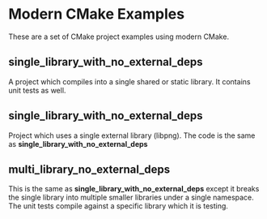 # Modern CMake Examples

These are a set of CMake project examples using modern CMake.

## single_library_with_no_external_deps
A project which compiles into a single
shared or static library. It contains unit tests as well.

## single_library_with_no_external_deps

Project which uses a single external library (libpng). The code is the same as
**single_library_with_no_external_deps**

## multi_library_no_external_deps

This is the same as **single_library_with_no_external_deps** except it breaks
the single library into multiple smaller libraries under a single namespace. The
unit tests compile against a specific library which it is testing.
